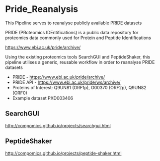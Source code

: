 # Pride_Reanalysis

This Pipeline serves to reanalyse publicly available PRIDE datasets

PRIDE (PRoteomics IDEntifications) is a public data repository for proteomics data
commonly used for Protein and Peptide Identifications

https://www.ebi.ac.uk/pride/archive/

Using the existing proteomics tools SearchGUI and PeptideShaker,
this pipeline utilises a generic, reusable workflow in order to reanalyse PRIDE datasets



- PRIDE - https://www.ebi.ac.uk/pride/archive/
- PRIDE API - https://www.ebi.ac.uk/pride/ws/archive/ 
- Proteins of Interest: Q9UN81 (ORF1p), O00370 (ORF2p), Q9UN82 (ORF0)
- Example dataset PXD003406


## SearchGUI

http://compomics.github.io/projects/searchgui.html

## PeptideShaker

http://compomics.github.io/projects/peptide-shaker.html


